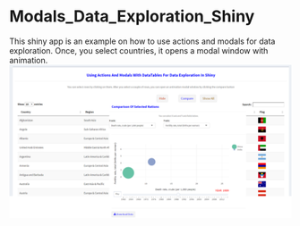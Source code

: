 # Modals_Data_Exploration_Shiny
This shiny app is an example on how to use actions and modals for data exploration. Once, you select countries, it opens a modal window with animation.
![Modals_shiny](modals_shiny.png)

